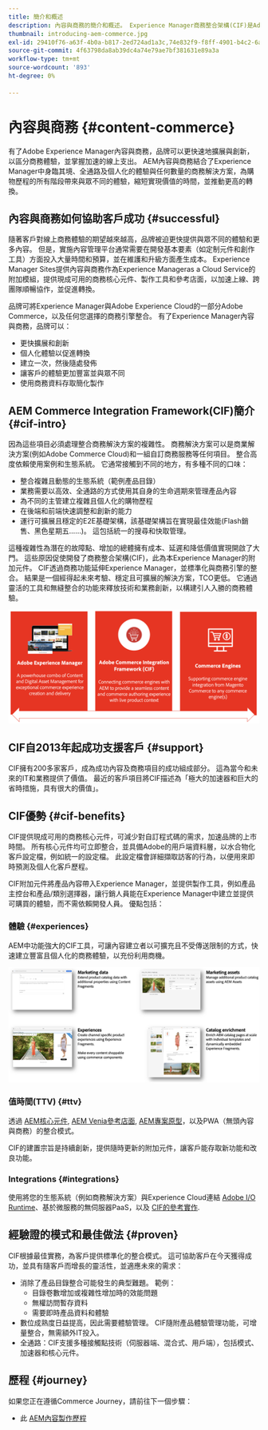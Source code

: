 ```yaml
---
title: 簡介和概述
description: 內容與商務的簡介和概述。 Experience Manager商務整合架構(CIF)是Adobe的建議模式，可將Magento及其他第三方商務解決方案的商務服務與Experience Cloud整合及延伸。
thumbnail: introducing-aem-commerce.jpg
exl-id: 29410f76-a63f-4b0a-b817-2ed724ad1a3c,74e832f9-f8ff-4901-b4c2-6a2862c51411
source-git-commit: 4f63798da8ab39dc4a74e79ae7bf381631e89a3a
workflow-type: tm+mt
source-wordcount: '893'
ht-degree: 0%

---
```


# 內容與商務 {#content-commerce}

有了Adobe Experience Manager內容與商務，品牌可以更快速地擴展與創新，以區分商務體驗，並掌握加速的線上支出。 AEM內容與商務結合了Experience Manager中身臨其境、全通路及個人化的體驗與任何數量的商務解決方案，為購物歷程的所有階段帶來與眾不同的體驗，縮短實現價值的時間，並推動更高的轉換。

## 內容與商務如何協助客戶成功 {#successful}

隨著客戶對線上商務體驗的期望越來越高，品牌被迫更快提供與眾不同的體驗和更多內容。 但是，實施內容管理平台通常需要在開發基本要素（如定制元件和創作工具）方面投入大量時間和預算，並在維護和升級方面產生成本。 Experience Manager Sites提供內容與商務作為Experience Manageras a Cloud Service的附加模組，提供現成可用的商務核心元件、製作工具和參考店面，以加速上線、跨團隊順暢協作，並促進轉換。

品牌可將Experience Manager與Adobe Experience Cloud的一部分Adobe Commerce，以及任何您選擇的商務引擎整合。 有了Experience Manager內容與商務，品牌可以：

* 更快擴展和創新
* 個人化體驗以促進轉換
* 建立一次，然後隨處發佈
* 讓客戶的體驗更加豐富並與眾不同
* 使用商務資料存取簡化製作

## AEM Commerce Integration Framework(CIF)簡介 {#cif-intro}

因為這些項目必須處理整合商務解決方案的複雜性。 商務解決方案可以是商業解決方案(例如Adobe Commerce Cloud)和一組自訂商務服務等任何項目。 整合高度依賴使用案例和生態系統。 它通常接觸到不同的地方，有多種不同的口味：

* 整合複雜且動態的生態系統（範例產品目錄）
* 業務需要以高效、全通路的方式使用其自身的生命週期來管理產品內容
* 為不同的主管建立複雜且個人化的購物歷程
* 在後端和前端快速調整和創新的能力
* 運行可擴展且穩定的E2E基礎架構，該基礎架構旨在實現最佳效能(Flash銷售、黑色星期五……)。 這包括統一的搜尋和快取管理。

這種複雜性為潛在的故障點、增加的總體擁有成本、延遲和降低價值實現開啟了大門。 這些原因促使開發了商務整合架構(CIF)，此為本Experience Manager的附加元件。 CIF透過商務功能延伸Experience Manager，並標準化與商務引擎的整合。 結果是一個經得起未來考驗、穩定且可擴展的解決方案，TCO更低。 它通過靈活的工具和無縫整合的功能來釋放技術和業務創新，以構建引人入勝的商務體驗。

![CIF元素](./assets/CIF/CIF_Overview.png)

## CIF自2013年起成功支援客戶 {#support}

CIF擁有200多家客戶，成為成功內容及商務項目的成功組成部分。 這為當今和未來的IT和業務提供了價值。 最近的客戶項目將CIF描述為「極大的加速器和巨大的省時措施，具有很大的價值」。

## CIF優勢 {#cif-benefits}

CIF提供現成可用的商務核心元件，可減少對自訂程式碼的需求，加速品牌的上市時間。 所有核心元件均可立即整合，並具備Adobe的用戶端資料層，以水合物化客戶設定檔，例如統一的設定檔。 此設定檔會詳細擷取訪客的行為，以便用來即時預測及個人化客戶歷程。

CIF附加元件將產品內容帶入Experience Manager，並提供製作工具，例如產品主控台和產品/類別選擇器，讓行銷人員能在Experience Manager中建立並提供可購買的體驗，而不需依賴開發人員。 優點包括：

### 體驗 {#experiences}

AEM中功能強大的CIF工具，可讓內容建立者以可擴充且不受傳送限制的方式，快速建立豐富且個人化的商務體驗，以充份利用商機。

![CIF元素](./assets/CIF/CIF_Product_Experience_Management.png)

### 值時間(TTV) {#ttv}

透過 [AEM核心元件](https://www.aemcomponents.dev/), [AEM Venia參考店面](https://github.com/adobe/aem-cif-guides-venia), [AEM專案原型](https://experienceleague.adobe.com/docs/experience-manager-core-components/using/developing/archetype/overview.html)，以及PWA（無頭內容與商務）的整合模式。

CIF的建置宗旨是持續創新，提供隨時更新的附加元件，讓客戶能存取新功能和改良功能。

### Integrations {#integrations}

使用將您的生態系統（例如商務解決方案）與Experience Cloud連結  [Adobe I/O Runtime](https://www.adobe.io/apis/experienceplatform/runtime.html)、基於微服務的無伺服器PaaS，以及 [CIF的參考實作](https://github.com/adobe/commerce-cif-graphql-integration-reference).

## 經驗證的模式和最佳做法 {#proven}

CIF根據最佳實務，為客戶提供標準化的整合模式。 這可協助客戶在今天獲得成功，並具有隨客戶而增長的靈活性，並適應未來的需求：

* 消除了產品目錄整合可能發生的典型難題。 範例：
   * 目錄卷數增加或複雜性增加時的效能問題
   * 無權訪問暫存資料
   * 需要即時產品資料和體驗
* 數位成熟度日益提高，因此需要體驗管理。 CIF隨附產品體驗管理功能，可增量整合，無需額外IT投入。
* 全通路：CIF支援多種接觸點技術（伺服器端、混合式、用戶端），包括模式、加速器和核心元件。

## 歷程 {#journey}

如果您正在遵循Commerce Journey，請前往下一個步驟：

* 此 [AEM內容製作歷程](/help/commerce-cloud/commerce-journeys/aem-commerce-content-author/getting-started.md)
